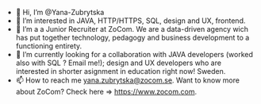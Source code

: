 - 👋 Hi, I’m @Yana-Zubrytska
- 👀 I’m interested in JAVA, HTTP/HTTPS, SQL,  design and UX, frontend.
- 🌱 I’m a a Junior Recruiter  at ZoCom. We are a data-driven agency wich has put together technology, pedagogy and business development to a functioning entirety.
- 💞️ I’m currently looking for a collaboration with JAVA developers (worked also with SQL ? Email me!); design and  UX developers who are interested in shorter asignment in education right now! Sweden.
- 📫 How to reach me yana.zubrytska@zocom.se. Want to know more about ZoCom? Check here => https://www.zocom.com.

<!---
Yana-Zubrytska/Yana-Zubrytska is a ✨ special ✨ repository because its `README.md` (this file) appears on your GitHub profile.
You can click the Preview link to take a look at your changes.
--->
